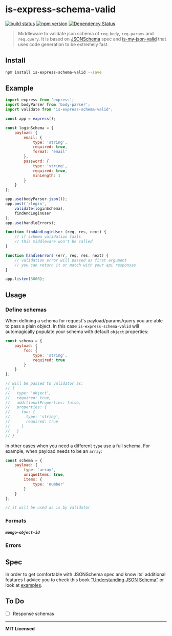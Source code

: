 # is-express-schema-valid

[![build status](http://img.shields.io/travis/voronianski/is-express-schema-valid.svg?style=flat)](https://travis-ci.org/voronianski/is-express-schema-valid.js)
[![npm version](http://badge.fury.io/js/is-express-schema-valid.svg)](http://badge.fury.io/js/is-express-schema-valid)
[![Dependency Status](http://david-dm.org/voronianski/is-express-schema-valid.svg)](http://david-dm.org/voronianski/is-express-schema-valid)

> Middleware to validate json schema of `req.body`, `req.params` and `req.query`. It is based on [JSONSchema](http://json-schema.org) spec and [is-my-json-valid](https://github.com/mafintosh/is-my-json-valid) that uses code generation to be extremely fast.

## Install

```bash
npm install is-express-schema-valid --save
```

## Example

```javascript
import express from 'express';
import bodyParser from 'body-parser';
import validate from 'is-express-schema-valid';

const app = express();

const loginSchema = {
    payload: {
        email: {
            type: 'string',
            required: true,
            format: 'email'
        },
        password: {
            type: 'string',
            required: true,
            minLength: 1
        }
    }
};

app.use(bodyParser.json());
app.post('/login',
    validate(loginSchema),
    findAndLoginUser
);
app.use(handleErrors);

function findAndLoginUser (req, res, next) {
    // if schema validation fails 
    // this middleware won't be called
}

function handleErrors (err, req, res, next) {
    // validation error will passed as first argument
    // you can return it or match with your api responses
}

app.listen(3000);
```

## Usage

### Define schemas

When defining a schema for request's payload/params/query you are able to pass a plain object. In this case `is-express-schema-valid` will automagically populate your schema with default `object` properties:

```javascript
const schema = {
    payload: {
        foo: {
            type: 'string',
            required: true
        }
    }
};

// will be passed to validator as:
// { 
//   type: 'object', 
//   required: true, 
//   additionalProperties: false, 
//   properties: { 
//     foo: { 
//       type: 'string', 
//       required: true 
//     }
//   }
// }
```

In other cases when you need a different `type` use a full schema. For example, when payload needs to be an `array`:

```javascript
const schema = {
    payload: {
        type: 'array',
        uniqueItems: true,
        items: {
            type: 'number'
        }
    }
};

// it will be used as is by validator
```

### Formats

##### `mongo-object-id`

### Errors

## Spec

In order to get comfortable with JSONSchema spec and know its' additional features I advice you to check this book ["Understanding JSON Schema"](http://spacetelescope.github.io/understanding-json-schema/UnderstandingJSONSchema.pdf) or look at [examples](http://json-schema.org/examples.html).

## To Do

- [ ] Response schemas

---

**MIT Licensed**
